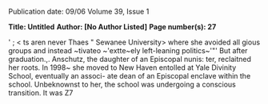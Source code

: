 Publication date: 09/06
Volume 39, Issue 1

**Title:  Untitled**
**Author:  [No Author Listed]**
**Page number(s): 27**

> 
' 
; < 
ts aren 
never 
Thaes 
" 
Sewanee University> where she avoided all 
gious groups and instead ~tivateo ~'extte~ely 
left-leaning politics~'"' But after graduation.,. 
Anschutz, the daughter of an Episcopal nunis: 
ter, reclaitned her 
roots. In 1998~ she 
moved to New Haven 
entolled at Yale 
Divinity School, eventually 
an associ-
ate dean of an Episcopal enclave within the 
school. Unbeknownst to her, the school was 
undergoing a conscious transition. It was 
Z7